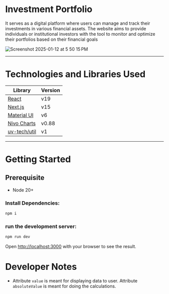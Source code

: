 # Investment Portfolio 

It serves as a digital platform where users can manage and track their investments in various financial assets. The website aims to provide individuals or institutional investors with the tool to monitor and optimize their portfolios based on their financial goals


![Screenshot 2025-01-12 at 5 50 15 PM](https://github.com/user-attachments/assets/e3d65152-e669-464c-af97-ffd5bf601720)


---

# Technologies and Libraries Used

| Library                          | Version |
| -------------------------------- | ------- |
| [React](https://reactjs.org/)                                                                            | v19     |
| [Next.js](https://nextjs.org/)                                                                           | v15     |
| [Material UI](https://mui.com/material-ui/getting-started/)                                              | v6      |
| [Nivo Charts](https://nivo.rocks/pie)                                                                    | v0.88   |
| [uv-tech/util](https://www.npmjs.com/package/@uv-tech/util)                                              | v1      |

---

# Getting Started

## Prerequisite
- Node 20+


### Install Dependencies:

```bash
npm i
```


### run the development server:

```bash
npm run dev
```

Open [http://localhost:3000](http://localhost:3000) with your browser to see the result.


# Developer Notes

- Attribute `value` is meant for displaying data to user. Attribute `absoluteValue` is meant for doing the calculations.
